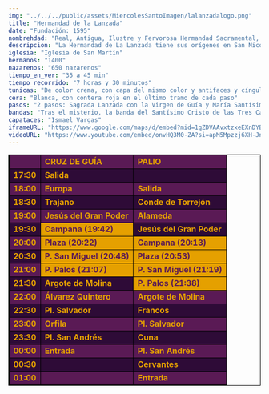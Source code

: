 ```yaml
---
img: "../../../public/assets/MiercolesSantoImagen/lalanzadalogo.png"
title: "Hermandad de la Lanzada"
date: "Fundación: 1595"
nombrehdad: "Real, Antigua, Ilustre y Fervorosa Hermandad Sacramental, Concepción de Nuestra Señora, Santa Espina de Nuestro Señor Jesucristo, Ánimas Benditas, Nuestra Señora de la Esperanza Divina Enfermera y Cofradía de Nazarenos de la Sagrada Lanzada de Nuestro Señor Jesucristo, Nuestra Señora de Guía, San Juan Evangelista y María Santísima del Buen Fin"
descripcion: "La Hermandad de La Lanzada tiene sus orígenes en San Nicolás, allá por 1596. Ha tenido su sede en San Basilio, San Francisco de Paula y en el Santo Ángel, donde radicó desde 1851 hasta 1940, cuando pasó a San Martín. En 1981 se fusionó con la hermandad sacramental de dicho templo, así como con la de gloria de la Esperanza Divina Enfermera. La primera salida del paso de palio de la Virgen del Buen Fin fue en el año 1973.El primer paso muestra al romano Longinos momentos antes de clavarle una lanza en el costado a Cristo, muerto en la cruz. Testigos de la escena son la Virgen, San Juan y las Tres Marías. En el segundo paso, Dolorosa bajo palio."
iglesia: "Iglesia de San Martín"
hermanos: "1400"
nazarenos: "650 nazarenos"
tiempo_en_ver: "35 a 45 min"
tiempo_recorrido: "7 horas y 30 minutos"
tunicas: "De color crema, con capa del mismo color y antifaces y cíngulos encarnados."
cera: "Blanca, con contera roja en el último tramo de cada paso"
pasos: "2 pasos: Sagrada Lanzada con la Virgen de Guía y María Santísima del Buen Fin"
bandas: "Tras el misterio, la banda del Santísimo Cristo de las Tres Caídas. La banda de música de las Cigarreras, tras el palio"
capataces: "Ismael Vargas"
iframeURL: "https://www.google.com/maps/d/embed?mid=1gZDVAAvxtzxeEXnDYBSVqOQdBdpfHSO_&ehbc=2E312F"
videoURL: "https://www.youtube.com/embed/onvHQ3M0-ZA?si=apM5Mpzzj6XH-Jny"
---
```


<table class="recorrido" style="width: 100%; border-collapse: collapse; text-align: left; border: 1px solid black;">
  <tbody>
    <tr style="background-color: #5a1a55; color: #e5a000; font-weight: bold;">
      <td style="border: 1px solid black; text-align: center;"></td>
      <td style="border: 1px solid black;">CRUZ DE GUÍA</td>
      <td style="border: 1px solid black;">PALIO</td>
    </tr>
    <tr style="background-color: #2e0b37; color: #e5a000; font-weight: bold;">
      <td style="border: 1px solid black; text-align: center;">17:30</td>
      <td style="border: 1px solid black;">Salida</td>
      <td style="border: 1px solid black;"></td>
    </tr>
    <tr style="background-color: #5a1a55; color: #e5a000; font-weight: bold;">
      <td style="border: 1px solid black; text-align: center;">18:00</td>
      <td style="border: 1px solid black;">Europa</td>
      <td style="border: 1px solid black;">Salida</td>
    </tr>
    <tr style="background-color: #2e0b37; color: #e5a000; font-weight: bold;">
      <td style="border: 1px solid black; text-align: center;">18:30</td>
      <td style="border: 1px solid black;">Trajano</td>
      <td style="border: 1px solid black;">Conde de Torrejón</td>
    </tr>
    <tr style="background-color: #5a1a55; color: #e5a000; font-weight: bold;">
      <td style="border: 1px solid black; text-align: center;">19:00</td>
      <td style="border: 1px solid black;">Jesús del Gran Poder</td>
      <td style="border: 1px solid black;">Alameda</td>
    </tr>
    <tr style="background-color: #2e0b37; color: #e5a000; font-weight: bold;">
      <td style="border: 1px solid black; text-align: center;">19:30</td>
      <td style="border: 1px solid black; background-color: #e5a000; color: #5a1a55;">Campana (19:42)</td>
      <td style="border: 1px solid black;">Jesús del Gran Poder</td>
    </tr>
    <tr style="background-color: #5a1a55; color: #e5a000; font-weight: bold;">
      <td style="border: 1px solid black; text-align: center;">20:00</td>
      <td style="border: 1px solid black; background-color: #e5a000; color: #5a1a55;">Plaza (20:22)</td>
      <td style="border: 1px solid black; background-color: #e5a000; color: #5a1a55;">Campana (20:13)</td>
    </tr>
    <tr style="background-color: #2e0b37; color: #e5a000; font-weight: bold;">
      <td style="border: 1px solid black; text-align: center;">20:30</td>
      <td style="border: 1px solid black; background-color: #e5a000; color: #5a1a55;">P. San Miguel (20:48)</td>
      <td style="border: 1px solid black; background-color: #e5a000; color: #5a1a55;">Plaza (20:53)</td>
    </tr>
    <tr style="background-color: #5a1a55; color: #e5a000; font-weight: bold;">
      <td style="border: 1px solid black; text-align: center;">21:00</td>
      <td style="border: 1px solid black; background-color: #e5a000; color: #5a1a55;">P. Palos (21:07)</td>
      <td style="border: 1px solid black; background-color: #e5a000; color: #5a1a55;">P. San Miguel (21:19)</td>
    </tr>
    <tr style="background-color: #2e0b37; color: #e5a000; font-weight: bold;">
      <td style="border: 1px solid black; text-align: center;">21:30</td>
      <td style="border: 1px solid black;">Argote de Molina</td>
      <td style="border: 1px solid black; background-color: #e5a000; color: #5a1a55;">P. Palos (21:38)</td>
    </tr>
    <tr style="background-color: #5a1a55; color: #e5a000; font-weight: bold;">
      <td style="border: 1px solid black; text-align: center;">22:00</td>
      <td style="border: 1px solid black;">Álvarez Quintero</td>
      <td style="border: 1px solid black;">Argote de Molina</td>
    </tr>
    <tr style="background-color: #2e0b37; color: #e5a000; font-weight: bold;">
      <td style="border: 1px solid black; text-align: center;">22:30</td>
      <td style="border: 1px solid black;">Pl. Salvador</td>
      <td style="border: 1px solid black;">Francos</td>
    </tr>
    <tr style="background-color: #5a1a55; color: #e5a000; font-weight: bold;">
      <td style="border: 1px solid black; text-align: center;">23:00</td>
      <td style="border: 1px solid black;">Orfila</td>
      <td style="border: 1px solid black;">Pl. Salvador</td>
    </tr>
    <tr style="background-color: #2e0b37; color: #e5a000; font-weight: bold;">
      <td style="border: 1px solid black; text-align: center;">23:30</td>
      <td style="border: 1px solid black;">Pl. San Andrés</td>
      <td style="border: 1px solid black;">Cuna</td>
    </tr>
    <tr style="background-color: #5a1a55; color: #e5a000; font-weight: bold;">
      <td style="border: 1px solid black; text-align: center;">00:00</td>
      <td style="border: 1px solid black;">Entrada</td>
      <td style="border: 1px solid black;">Pl. San Andrés</td>
    </tr>
    <tr style="background-color: #2e0b37; color: #e5a000; font-weight: bold;">
      <td style="border: 1px solid black; text-align: center;">00:30</td>
      <td style="border: 1px solid black;"></td>
      <td style="border: 1px solid black;">Cervantes</td>
    </tr>
    <tr style="background-color: #5a1a55; color: #e5a000; font-weight: bold;">
      <td style="border: 1px solid black; text-align: center;">01:00</td>
      <td style="border: 1px solid black;"></td>
      <td style="border: 1px solid black;">Entrada</td>
    </tr>
  </tbody>
</table>